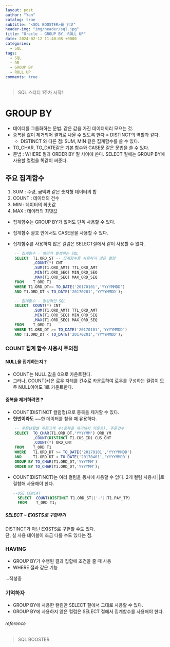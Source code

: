 ```yaml
---
layout: post
author: "Yan"
catalog: true
subtitle: "<SQL BOOSTER>를 읽고"
header-img: "img/header/sql.jpg"
title: "Oracle - GROUP BY, ROLL UP"
date: 2024-02-12 11:40:08 +0000
categories:
  - SQL
tags:
  - SQL
  - DB
  - GROUP BY
  - ROLL UP
comments: true
---
```


> SQL 스터디 1주차 시작!

# GROUP BY

- 데이터를 그룹화하는 문법. 같은 값을 가진 데이터끼리 모으는 것.
- 중복된 값이 제거되어 결과로 나올 수 있도록 한다 = DISTINCT의 역할과 같다.
  - DISTINCT 와 다른 점: SUM, MIN 같은 집계함수를 쓸 수 있다.
- TO_CHAR, TO_DATE같은 기본 함수와 CASE문 같은 문법을 쓸 수 있다.
- 문법 : WHERE 절과 ORDER BY 절 사이에 쓴다. SELECT 절에는 GROUP BY에 사용할 컬럼을 똑같이 써준다.

## 주요 집계함수
1. SUM : 수량, 금액과 같은 숫자형 데이터의 합
2. COUNT : 데이터의 건수
3. MIN : 데이터의 최솟값
4. MAX : 데이터의 최댓값

- 집계함수는 GROUP BY가 없어도 단독 사용할 수 있다.
- 집계함수 괄호 안에서도 CASE문을 사용할 수 있다.

- 집계함수를 사용하지 않은 컬럼은 SELECT절에서 같이 사용할 수 없다.
```SQL
	-- 집계함수 - 에러가 발생하는 SQL
	SELECT  T1.ORD_ST -- 집계함수를 사용하지 않은 컬럼
			,COUNT(*) CNT
			,SUM(T1.ORD_AMT) TTL_ORD_AMT
			,MIN(T1.ORD_SEQ) MIN_ORD_SEQ
			,MAX(T1.ORD_SEQ) MAX_ORD_SEQ
	FROM    T_ORD T1
	WHERE T1.ORD_DT>= TO_DATE('20170101','YYYYMMDD')
	AND T1.ORD_DT < TO_DATE('20170201','YYYYMMDD');
```

```SQL
	-- 집계함수 - 정상적인 SQL
	SELECT  COUNT(*) CNT
			,SUM(T1.ORD_AMT) TTL_ORD_AMT
			,MIN(T1.ORD_SEQ) MIN_ORD_SEQ
			,MAX(T1.ORD_SEQ) MAX_ORD_SEQ
	FROM    T_ORD T1
	WHERE T1.ORD_DT >= TO_DATE('20170101','YYYYMMDD')
	AND T1.ORD_DT < TO_DATE('20170201','YYYYMMDD');
  ```

### COUNT 집계 함수 사용시 주의점

#### NULL을 집계하는지 ?
- COUNT는 NULL 값을 0으로 카운트한다.
- 그러나, COUNT(*)은 로우 자체를 건수로 카운트하여 로우를 구성하는 컬럼이 모두 NULL이어도 1로 카운트한다.

#### 중복을 제거하려면 ?
- COUNT(DISTINCT 컬럼명)으로 중복을 제거할 수 있다.
- **한번이라도** ~~한 데이터를 찾을 때 유용하다.

```SQL
	-- 주문년월별 주문고객 수(중복을 제거해서 카운트), 주문건수
	SELECT  TO_CHAR(T1.ORD_DT,'YYYYMM') ORD_YM
			,COUNT(DISTINCT T1.CUS_ID) CUS_CNT
			,COUNT(*) ORD_CNT
	FROM    T_ORD T1
	WHERE   T1.ORD_DT >= TO_DATE('20170101','YYYYMMDD')
	AND     T1.ORD_DT < TO_DATE('20170401','YYYYMMDD')
	GROUP BY TO_CHAR(T1.ORD_DT,'YYYYMM')
	ORDER BY TO_CHAR(T1.ORD_DT,'YYYYMM');
```

- COUNT(DISTINCT)는 여러 컬럼을 동시에 사용할 수 없다. 2개 컬럼 사용시 ||로 결합해 사용해야 한다.
  ```SQL
  --USE CONCAT
	SELECT  COUNT(DISTINCT T1.ORD_ST||'-'||T1.PAY_TP)
	FROM    T_ORD T1;
  ```

##### SELECT ~ EXISTS로 구현하기

DISTINCT가 아닌 EXISTS로 구현할 수도 있다.  
단, 실 사용 테이블이 조금 다를 수도 있다는 점.

### HAVING
- GROUP BY가 수행된 결과 집합에 조건을 줄 때 사용
- WHERE 절과 같은 기능

...작성중


### 기억하자
- GROUP BY에 사용한 컬럼만 SELECT 절에서 그대로 사용할 수 있다.
- GROUP BY에 사용하지 않은 컬럼은 SELECT 절에서 집계함수를 사용해야 한다.



###### reference

> SQL BOOSTER